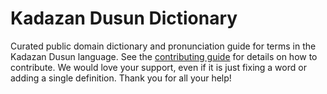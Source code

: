 
# Kadazan Dusun Dictionary

Curated public domain dictionary and pronunciation guide for terms in the Kadazan Dusun language. See the [contributing guide](https://github.com/drumworkteam/term/blob/make/.github/contributing.md) for details on how to contribute. We would love your support, even if it is just fixing a word or adding a single definition. Thank you for all your help!